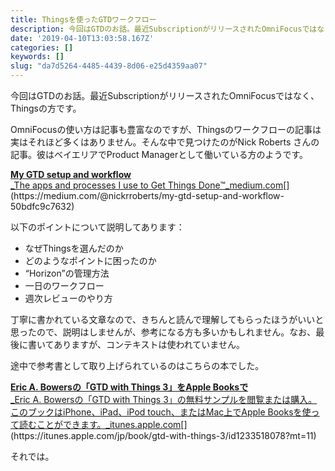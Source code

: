 ```yaml
---
title: Thingsを使ったGTDワークフロー
description: 今回はGTDのお話。最近SubscriptionがリリースされたOmniFocusではなく、Thingsの方です。
date: '2019-04-10T13:03:58.167Z'
categories: []
keywords: []
slug: "da7d5264-4485-4439-8d06-e25d4359aa07"
---
```

今回はGTDのお話。最近SubscriptionがリリースされたOmniFocusではなく、Thingsの方です。

OmniFocusの使い方は記事も豊富なのですが、Thingsのワークフローの記事は実はそれほど多くはありません。そんな中で見つけたのがNick Roberts さんの記事。彼はベイエリアでProduct Managerとして働いている方のようです。

[**My GTD setup and workflow**  
_The apps and processes I use to Get Things Done™_medium.com](https://medium.com/@nickrroberts/my-gtd-setup-and-workflow-50bdfc9c7632 "https://medium.com/@nickrroberts/my-gtd-setup-and-workflow-50bdfc9c7632")[](https://medium.com/@nickrroberts/my-gtd-setup-and-workflow-50bdfc9c7632)

以下のポイントについて説明してあります：

*   なぜThingsを選んだのか
*   どのようなポイントに困ったのか
*   “Horizon”の管理方法
*   一日のワークフロー
*   週次レビューのやり方

丁寧に書かれている文章なので、きちんと読んで理解してもらったほうがいいと思ったので、説明はしませんが、参考になる方も多いかもしれません。なお、最後に書いてありますが、コンテキストは使われていません。

途中で参考書として取り上げられているのはこちらの本でした。

[**Eric A. Bowersの「GTD with Things 3」をApple Booksで**  
_Eric A. Bowersの「GTD with Things 3」の無料サンプルを閲覧または購入。このブックはiPhone、iPad、iPod touch、またはMac上でApple Booksを使って読むことができます。_itunes.apple.com](https://itunes.apple.com/jp/book/gtd-with-things-3/id1233518078?mt=11 "https://itunes.apple.com/jp/book/gtd-with-things-3/id1233518078?mt=11")[](https://itunes.apple.com/jp/book/gtd-with-things-3/id1233518078?mt=11)

それでは。